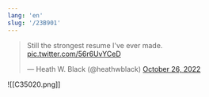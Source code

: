 ```yaml
---
lang: 'en'
slug: '/23B901'
---
```


<blockquote class="twitter-tweet">

<p lang="en" dir="ltr">

Still the strongest resume I&#39;ve ever made. <a href="https://t.co/56r6UvYCeD">pic.twitter.com/56r6UvYCeD</a>

</p>

&mdash; Heath W. Black (@heathwblack) <a href="https://twitter.com/heathwblack/status/1585375536272257024?ref_src=twsrc%5Etfw">October 26, 2022</a></blockquote>

![[C35020.png]]
